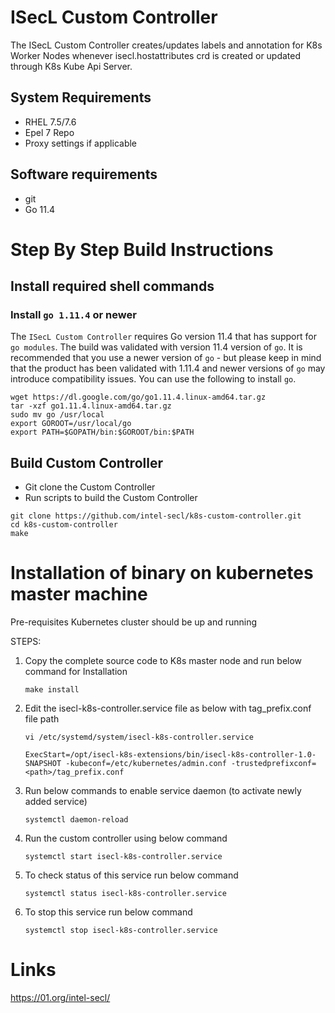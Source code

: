 # ISecL Custom Controller
The ISecL Custom Controller creates/updates labels and annotation for K8s Worker Nodes whenever isecl.hostattributes crd is created or updated through K8s Kube Api Server.

## System Requirements
- RHEL 7.5/7.6
- Epel 7 Repo
- Proxy settings if applicable

## Software requirements
- git
- Go 11.4

# Step By Step Build Instructions

## Install required shell commands

### Install `go 1.11.4` or newer
The `ISecL Custom Controller` requires Go version 11.4 that has support for `go modules`. The build was validated with version 11.4 version of `go`. It is recommended that you use a newer version of `go` - but please keep in mind that the product has been validated with 1.11.4 and newer versions of `go` may introduce compatibility issues. You can use the following to install `go`.
```shell
wget https://dl.google.com/go/go1.11.4.linux-amd64.tar.gz
tar -xzf go1.11.4.linux-amd64.tar.gz
sudo mv go /usr/local
export GOROOT=/usr/local/go
export PATH=$GOPATH/bin:$GOROOT/bin:$PATH
```

## Build Custom Controller

- Git clone the Custom Controller
- Run scripts to build the Custom Controller

```shell
git clone https://github.com/intel-secl/k8s-custom-controller.git
cd k8s-custom-controller
make
```

# Installation of binary on kubernetes master machine

Pre-requisites
Kubernetes cluster should be up and running

STEPS:
1. Copy the complete source code to K8s master node and run below command for Installation
	```	
	make install
	```

2. Edit the isecl-k8s-controller.service file as below with tag_prefix.conf file path
	```
	vi /etc/systemd/system/isecl-k8s-controller.service

	ExecStart=/opt/isecl-k8s-extensions/bin/isecl-k8s-controller-1.0-SNAPSHOT -kubeconf=/etc/kubernetes/admin.conf -trustedprefixconf=<path>/tag_prefix.conf
	```

3. Run below commands to enable service daemon (to activate newly added service)
	```
	systemctl daemon-reload
	```

4. Run the custom controller using below command	

	```
	systemctl start isecl-k8s-controller.service
	```

5. To check status of this service run below command
	```
	systemctl status isecl-k8s-controller.service
	```
6. To stop this service run below command
	```
	systemctl stop isecl-k8s-controller.service
	```

# Links
https://01.org/intel-secl/
